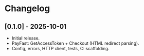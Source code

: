 # Changelog

## [0.1.0] - 2025-10-01

- Initial release.
- PayFast: GetAccessToken + Checkout (HTML redirect parsing).
- Config, errors, HTTP client, tests, CI scaffolding.
